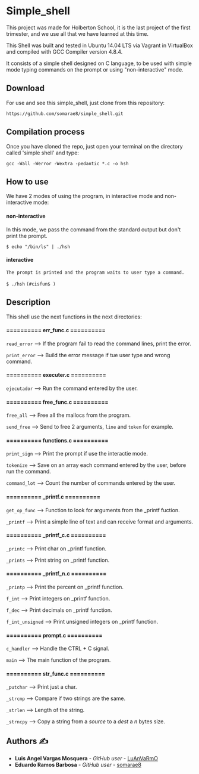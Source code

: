 # Simple_shell

This project was made for Holberton School, it is the last project of the first trimester, and we use all that we have learned at this time.

This Shell was built and tested in Ubuntu 14.04 LTS via Vagrant in VirtualBox and compiled with GCC Compiler version 4.8.4.

It consists of a simple shell designed on C language, to be used with simple mode typing commands on the prompt or using "non-interactive" mode.

## Download

For use and see this simple_shell, just clone from this repository:

`https://github.com/somarae8/simple_shell.git`

## Compilation process

Once you have cloned the repo, just open your terminal on the directory called 'simple shell' and type:

`gcc -Wall -Werror -Wextra -pedantic *.c -o hsh`

## How to use

We have 2 modes of using the program, in interactive mode and non-interactive mode:

#### non-interactive

   In this mode, we pass the command from the standard output but don't print the prompt.

`$ echo "/bin/ls" | ./hsh`


#### interactive

    The prompt is printed and the program waits to user type a command.

`$ ./hsh`
`(#cisfun$ )`

## Description

This shell use the next functions in the next directories:

#### ========== err_func.c ==========

`read_error`        --> If the program fail to read the command lines, print the error.

`print_error`       --> Build the error message if tue user type and wrong command.       


#### ========== executer.c ==========

`ejecutador`        --> Run the command entered by the user.


#### ========== free_func.c ==========

`free_all`          --> Free all the mallocs from the program.

`send_free`         --> Send to free 2 arguments, `line` and `token` for example.


#### ========== functions.c ==========

`print_sign`        --> Print the prompt if use the interactie mode.

`tokenize`          --> Save on an array each command entered by the user, before run the command.

`command_lot`       --> Count the number of commands entered by the user.


#### ========== _printf.c ==========

`get_op_func`       --> Function to look for arguments from the _printf fuction.

`_printf`           --> Print a simple line of text and can receive format and arguments.


#### ========== _printf_c.c ==========

`_printc`           --> Print char on _printf function.

`_prints`           --> Print string on _printf function.


#### ========== _printf_n.c ==========

`_printp`           --> Print the percent on _printf function.

`f_int`             --> Print integers on _printf function.

`f_dec`             --> Print decimals on _printf function.

`f_int_unsigned`    --> Print unsigned integers on _printf function.


#### ========== prompt.c ==========

`c_handler`         --> Handle the CTRL + C signal.

`main`              --> The main function of the program.


#### ========== str_func.c ==========

`_putchar`          --> Print just a char.

`_strcmp`           --> Compare if two strings are the same.

`_strlen`           --> Length of the string.

`_strncpy`          --> Copy a string from a _source_ to a _dest_ a _n_ bytes size.


## Authors ✍

* **Luis Angel Vargas Mosquera** - *GitHub user* - [LuAnVaRmO](https://github.com/LuAnVaRmO)
* **Eduardo Ramos Barbosa** - *GitHub user* - [somarae8](https://github.com/somarae8)
